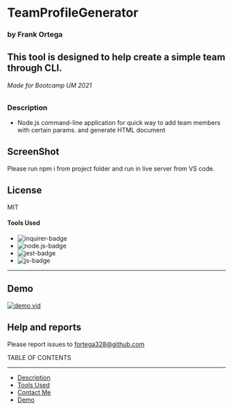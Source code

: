 # TeamProfileGenerator
### by Frank Ortega


## This tool is designed to help create a simple team through CLI.


###### Made for Bootcamp UM 2021
### Description
* Node.js command-line application for quick way to add team members with certain params. and generate HTML document

## ScreenShot

Please run npm i from project folder and run in live server from VS code. 

## License
MIT

#### Tools Used
* <img src='https://img.shields.io/badge/inquirer-orange' alt="inquirer-badge">
* <img src='https://img.shields.io/badge/node.js-green' alt="node.js-badge">
* <img src='https://img.shields.io/badge/jest-blue' alt="jest-badge">
* <img src='https://img.shields.io/badge/js-yellow' alt="js-badge">
__________________________________________________________

## Demo
[![demo vid](week9hw/TeamProfileGenerator/src/teamProfile.png)](https://youtu.be/Dz0RasG51Yo)
## Help and reports
Please report issues to fortega328@github.com

TABLE OF CONTENTS 
__________________________________________________________
* [Description](#description)
* [Tools Used](#tools-used)
* [Contact Me](#contact-Me)
* [Demo](#demo)
